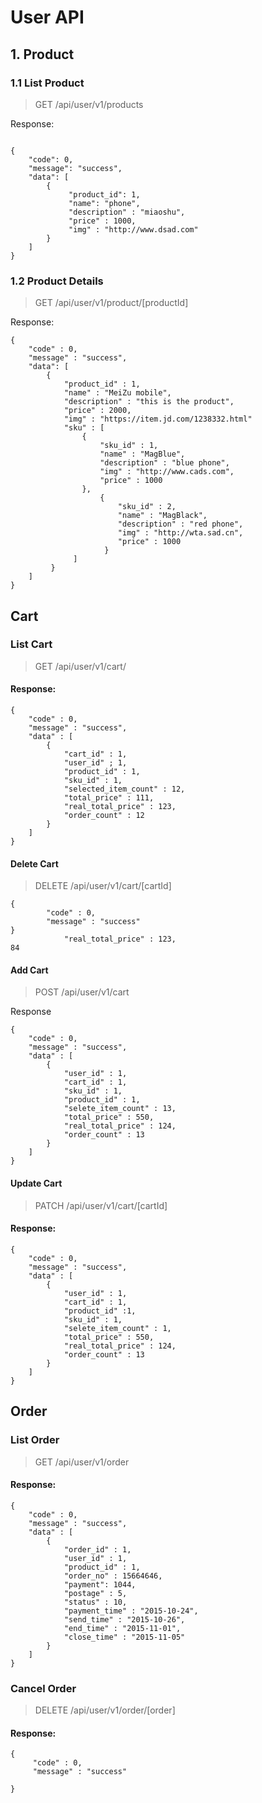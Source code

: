# User API
## 1. Product
### 1.1 List Product

> GET /api/user/v1/products

Response:
```

{
    "code": 0,
    "message": "success",
    "data": [
        {
             "product_id": 1,
             "name": "phone",
             "description" : "miaoshu",
             "price" : 1000,
             "img" : "http://www.dsad.com"
        }
    ]
}

```

### 1.2 Product Details

> GET /api/user/v1/product/[productId]

Response:
```
{
    "code" : 0,
    "message" : "success",
    "data": [
        {
            "product_id" : 1,
            "name" : "MeiZu mobile",
            "description" : "this is the product",
            "price" : 2000,
            "img" : "https://item.jd.com/1238332.html"
            "sku" : [
                {
                    "sku_id" : 1,
                    "name" : "MagBlue",
                    "description" : "blue phone",
                    "img" : "http://www.cads.com",
                    "price" : 1000 
                },
                    {
                        "sku_id" : 2,
                        "name" : "MagBlack",
                        "description" : "red phone",
                        "img" : "http://wta.sad.cn",
                        "price" : 1000  
                     }
              ]
         } 
    ]
}
```

## Cart

### List Cart

> GET /api/user/v1/cart/
#### Response:

```
{
    "code" : 0,
    "message" : "success",
    "data" : [
        {
            "cart_id" : 1,
            "user_id" ; 1,
            "product_id" : 1,
            "sku_id" : 1,
            "selected_item_count" : 12,
            "total_price" : 111,
            "real_total_price" : 123,
            "order_count" : 12
        }    
    ]
}

```

#### Delete Cart

> DELETE /api/user/v1/cart/[cartId]

```
{
        "code" : 0,
        "message" : "success"
}
            "real_total_price" : 123,
84

```

#### Add Cart

> POST /api/user/v1/cart

Response

```
{
    "code" : 0,
    "message" : "success",
    "data" : [
        {
            "user_id" : 1,
            "cart_id" : 1,
            "sku_id" : 1,
            "product_id" : 1,
            "selete_item_count" : 13,
            "total_price" : 550,
            "real_total_price" : 124,
            "order_count" : 13
        }
    ]
}

```

#### Update Cart

> PATCH /api/user/v1/cart/[cartId]

####  Response:

```
{
    "code" : 0,
    "message" : "success",
    "data" : [
        {
            "user_id" : 1,
            "cart_id" : 1,
            "product_id" :1,
            "sku_id" : 1,
            "selete_item_count" : 1,
            "total_price" : 550,
            "real_total_price" : 124,
            "order_count" : 13
        } 
    ]
}

```




## Order
### List Order

> GET /api/user/v1/order

#### Response:

```
{
    "code" : 0,
    "message" : "success",
    "data" : [
        {
            "order_id" : 1,
            "user_id" : 1,
            "product_id" : 1,
            "order_no" : 15664646,
            "payment": 1044,
            "postage" : 5,
            "status" : 10,
            "payment_time" : "2015-10-24",
            "send_time" : "2015-10-26",
            "end_time" : "2015-11-01",
            "close_time" : "2015-11-05"
        }
    ]
}

```



### Cancel Order

> DELETE /api/user/v1/order/[order]

#### Response: 
```  
{
     "code" : 0,
     "message" : "success"    
    
}


```


